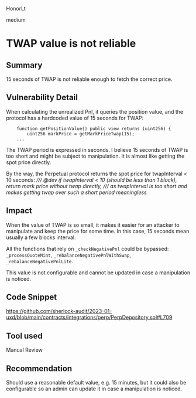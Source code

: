 HonorLt

medium

# TWAP value is not reliable

## Summary
15 seconds of TWAP is not reliable enough to fetch the correct price.

## Vulnerability Detail
When calculating the unrealized Pnl, it queries the position value, and the protocol has a hardcoded value of 15 seconds for TWAP:
```solidity
    function getPositionValue() public view returns (uint256) {
        uint256 markPrice = getMarkPriceTwap(15);
    ...
```
The TWAP period is expressed in seconds. I believe 15 seconds of TWAP is too short and might be subject to manipulation. It is almost like getting the spot price directly.

By the way, the Perpetual protocol returns the spot price for  twapInterval < 10 seconds:
        _/// @dev if twapInterval < 10 (should be less than 1 block), return mark price without twap directly,
        ///      as twapInterval is too short and makes getting twap over such a short period meaningless_

## Impact
When the value of TWAP is so small, it makes it easier for an attacker to manipulate and keep the price for some time. In this case, 15 seconds mean usually a few blocks interval.

All the functions that rely on ```_checkNegativePnl``` could be bypassed: ```_processQuoteMint```, ```_rebalanceNegativePnlWithSwap```, ```_rebalanceNegativePnlLite```.

This value is not configurable and cannot be updated in case a manipulation is noticed.

## Code Snippet

https://github.com/sherlock-audit/2023-01-uxd/blob/main/contracts/integrations/perp/PerpDepository.sol#L709

## Tool used

Manual Review

## Recommendation
Should use a reasonable default value, e.g. 15 minutes, but it could also be configurable so an admin can update it in case a manipulation is noticed.